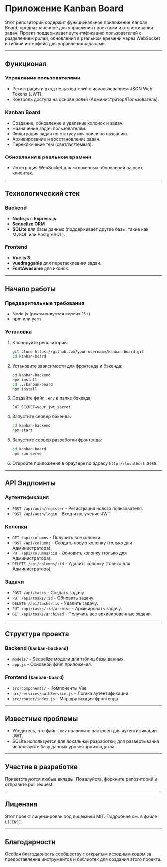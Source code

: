 # Приложение Kanban Board

Этот репозиторий содержит функциональное приложение Kanban Board, предназначенное для управления проектами и отслеживания задач. Проект поддерживает аутентификацию пользователей с разделением ролей, обновления в реальном времени через WebSocket и гибкий интерфейс для управления задачами.

---

## Функционал

### Управление пользователями
- Регистрация и вход пользователей с использованием JSON Web Tokens (JWT).
- Контроль доступа на основе ролей (Администратор/Пользователь).

### Kanban Board
- Создание, обновление и удаление колонок и задач.
- Назначение задач пользователям.
- Фильтрация задач по статусу или поиск по названию.
- Архивирование и восстановление задач.
- Переключение тем (светлая/тёмная).

### Обновления в реальном времени
- Интеграция WebSocket для мгновенных обновлений на всех клиентах.

---

## Технологический стек

### Backend
- **Node.js** с **Express.js**
- **Sequelize ORM**
- **SQLite** для базы данных (поддерживает другие базы, такие как MySQL или PostgreSQL).

### Frontend
- **Vue.js 3**
- **vuedraggable** для перетаскивания задач.
- **FontAwesome** для иконок.

---

## Начало работы

### Предварительные требования

- Node.js (рекомендуется версия 16+)
- npm или yarn

### Установка

1. Клонируйте репозиторий:
   ```bash
   git clone https://github.com/your-username/kanban-board.git
   cd kanban-board
   ```

2. Установите зависимости для фронтенда и бэкенда:
   ```bash
   cd kanban-backend
   npm install
   cd ../kanban-board
   npm install
   ```

3. Создайте файл `.env` в папке бэкенда:
   ```
   JWT_SECRET=your_jwt_secret
   ```

4. Запустите сервер бэкенда:
   ```bash
   cd kanban-backend
   npm start
   ```

5. Запустите сервер разработки фронтенда:
   ```bash
   cd kanban-board
   npm run serve
   ```

6. Откройте приложение в браузере по адресу `http://localhost:8080`.

---

## API Эндпоинты

### Аутентификация
- `POST /api/auth/register` - Регистрация нового пользователя.
- `POST /api/auth/login` - Вход и получение JWT.

### Колонки
- `GET /api/columns` - Получить все колонки.
- `POST /api/columns` - Создать новую колонку (только для Администратора).
- `PUT /api/columns/:id` - Обновить колонку (только для Администратора).
- `DELETE /api/columns/:id` - Удалить колонку (только для Администратора).

### Задачи
- `POST /api/tasks` - Создать задачу.
- `PUT /api/tasks/:id` - Обновить задачу.
- `DELETE /api/tasks/:id` - Удалить задачу.
- `PUT /api/tasks/:id/archive` - Архивировать задачу.
- `GET /api/tasks/archived` - Получить все архивированные задачи.

---

## Структура проекта

### Backend (`kanban-backend`)
- `models/` - Sequelize модели для таблиц базы данных.
- `app.js` - Основной файл приложения.

### Frontend (`kanban-board`)
- `src/components/` - Компоненты Vue.
- `src/services/authService.js` - Логика аутентификации.
- `src/router/index.js` - Маршрутизация фронтенда.

---

## Известные проблемы
- Убедитесь, что файл `.env` правильно настроен для аутентификации JWT.
- SQLite используется для локальной разработки; для развертывания используйте базу данных уровня производства.

---

## Участие в разработке

Приветствуются любые вклады! Пожалуйста, форкните репозиторий и отправьте pull request.

---

## Лицензия

Этот проект лицензирован под лицензией MIT. Подробнее см. в файле `LICENSE`.

---

## Благодарности

Особая благодарность сообществу с открытым исходным кодом за предоставление инструментов и библиотек для создания этого проекта.

